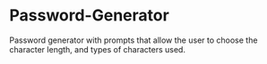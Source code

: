 # Password-Generator
Password generator with prompts that allow the user to choose the character length, and types of characters used.
